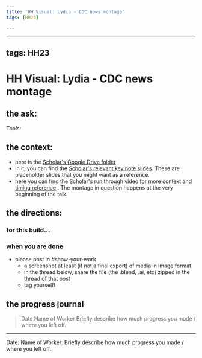 ```yaml
---
title: 'HH Visual: Lydia - CDC news montage'
tags: [HH23]

---
```


---
tags: HH23
---

# HH Visual: Lydia - CDC news montage
## the ask:

Tools: 


## the context:
* here is the [Scholar's Google Drive folder](https://drive.google.com/drive/folders/1YKb7SZXXdjAd8hIjghmLISCc417sw-wL)
* in it, you can find the [Scholar's relevant key note slides](https://drive.google.com/drive/folders/1GvtK1H7ECMTfMiUYwHva9lPe0S6GvF6c). These are placeholder slides that you might want as a reference.
* here you can find the [Scholar's run through video for more context and timing reference](https://drive.google.com/file/d/145hAK-CCJX7KA6_ymiASec3uRXYPOG7C/view?usp=share_link) . The montage in question happens at the very beginning of the talk.

## the directions:
### for this build...




### when you are done
* please post in #show-your-work
    * a screenshot at least (if not a final export) of media in image format
    * in the thread below, share the file (the .blend, .ai, etc) zipped in the thread of that post
    * tag yourself!


## the progress journal
> Date
> Name of Worker
> Briefly describe how much progress you made / where you left off.

---
Date:
Name of Worker: 
Briefly describe how much progress you made / where you left off.







